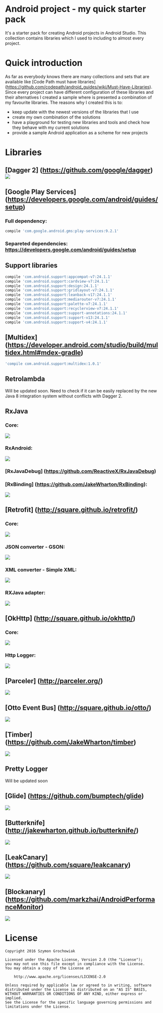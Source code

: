 # Android project - my quick starter pack

It's a starter pack for creating Android projects in Android Studio. This collection contains libraries which I used to including to almost every project.

# Quick introduction

As far as everybody knows there are many collections and sets that are available like [Code Path must have libraries] (https://github.com/codepath/android_guides/wiki/Must-Have-Libraries). Since every project can have different configuration of these libraries and their alternatives I created a sample where is presented a combination of my favourite libraries. The reasons why I created this is to:
* keep update with the newest versions of the libraries that I use
* create my own combination of the solutions
* have a playground for testing new libraries and tools and check how they behave with my current solutions
* provide a sample Android application as a scheme for new projects

# Libraries

## [Dagger 2] (https://github.com/google/dagger) <a href='http://search.maven.org/#search%7Cga%7C1%7Cdagger'><img src='https://img.shields.io/maven-central/v/com.google.dagger/dagger.svg?maxAge=28800'></a>


## [Google Play Services] (https://developers.google.com/android/guides/setup)

### Full dependency:
```groovy
compile 'com.google.android.gms:play-services:9.2.1'
```

### Separeted dependencies: https://developers.google.com/android/guides/setup

## Support libraries
```groovy
compile 'com.android.support:appcompat-v7:24.1.1'
compile 'com.android.support:cardview-v7:24.1.1'
compile 'com.android.support:design:24.1.1'
compile 'com.android.support:gridlayout-v7:24.1.1'
compile 'com.android.support:leanback-v17:24.1.1'
compile 'com.android.support:mediarouter-v7:24.1.1'
compile 'com.android.support:palette-v7:24.1.1'
compile 'com.android.support:recyclerview-v7:24.1.1'
compile 'com.android.support:support-annotations:24.1.1'
compile 'com.android.support:support-v13:24.1.1'
compile 'com.android.support:support-v4:24.1.1'
```

## [Multidex] (https://developer.android.com/studio/build/multidex.html#mdex-gradle)
```groovy
'compile com.android.support:multidex:1.0.1'
```

## Retrolambda

Will be updated soon. Need to check if it can be easily replaced by the new Java 8 integration system without conflicts with Dagger 2.

## RxJava

### Core:
<a href='http://search.maven.org/#search%7Cga%7C1%7Cg%3A%22io.reactivex%22%20AND%20a%3A%22rxjava%22'><img src='https://img.shields.io/maven-central/v/io.reactivex/rxjava.svg?maxAge=28800'></a>

### RxAndroid:
<a href='http://search.maven.org/#search%7Cga%7C1%7Cg%3A%22io.reactivex%22%20AND%20a%3A%22rxandroid%22'><img src='https://img.shields.io/maven-central/v/io.reactivex/rxandroid.svg?maxAge=28800'></a>

### [RxJavaDebug] (https://github.com/ReactiveX/RxJavaDebug)

### [RxBinding] (https://github.com/JakeWharton/RxBinding):
<a href='http://search.maven.org/#search%7Cga%7C1%7Cg%3A%22com.jakewharton.rxbinding%22'><img src='https://img.shields.io/maven-central/v/com.jakewharton.rxbinding/rxbinding.svg?maxAge=28800'></a>

## [Retrofit] (http://square.github.io/retrofit/)

### Core:
<a href='http://search.maven.org/#search%7Cga%7C1%7Cretrofit'><img src='https://img.shields.io/maven-central/v/com.squareup.retrofit2/retrofit.svg?maxAge=28800'></a>

### JSON converter - GSON:
<a href='http://search.maven.org/#search%7Cga%7C1%7Cg%3A%22com.squareup.retrofit2%22%20AND%20a%3A%22converter-gson%22'><img src='https://img.shields.io/maven-central/v/com.squareup.retrofit2/converter-gson.svg?maxAge=28800'></a>

### XML converter - Simple XML:
<a href='http://search.maven.org/#search%7Cga%7C1%7Cg%3A%22com.squareup.retrofit2%22%20AND%20a%3A%22converter-simplexml%22'><img src='https://img.shields.io/maven-central/v/com.squareup.retrofit2/converter-simplexml.svg?maxAge=28800'></a>

### RXJava adapter:
<a href='http://search.maven.org/#search%7Cga%7C1%7Cg%3A%22com.squareup.retrofit2%22%20AND%20a%3A%22adapter-rxjava%22'><img src='https://img.shields.io/maven-central/v/com.squareup.retrofit2/adapter-rxjava.svg?maxAge=28800'></a>

## [OkHttp] (http://square.github.io/okhttp/)

### Core:
<a href='http://search.maven.org/#search%7Cga%7C1%7Cg%3A%22com.squareup.okhttp3%22%20'><img src='https://img.shields.io/maven-central/v/com.squareup.okhttp3/okhttp.svg?maxAge=28800'></a>

### Http Logger:
<a href='http://search.maven.org/#search%7Cga%7C1%7Cg%3A%22com.squareup.okhttp3%22%20AND%20a%3A%22logging-interceptor%22'><img src='https://img.shields.io/maven-central/v/com.squareup.okhttp3/logging-interceptor.svg?maxAge=28800'></a>

## [Parceler] (http://parceler.org/)

<a href='http://search.maven.org/#search%7Cga%7C1%7Cg%3A%22org.parceler%22'><img src='https://img.shields.io/maven-central/v/org.parceler/parceler.svg?maxAge=28800'></a>

## [Otto Event Bus] (http://square.github.io/otto/)

<a href='http://search.maven.org/#search%7Cga%7C1%7Cg%3A%22com.squareup%22%20AND%20a%3A%22otto%22'><img src='https://img.shields.io/maven-central/v/com.squareup/otto.svg?maxAge=28800'></a>

## [Timber] (https://github.com/JakeWharton/timber)

<a href='http://search.maven.org/#search%7Cga%7C1%7Cg%3A%22com.jakewharton.timber%22'><img src='https://img.shields.io/maven-central/v/com.jakewharton.timber/timber.svg?maxAge=28800'></a>

## Pretty Logger

Will be updated soon

## [Glide] (https://github.com/bumptech/glide)

<a href='http://search.maven.org/#search%7Cga%7C1%7Cg%3A%22com.github.bumptech.glide%22%20AND%20a%3A%22glide%22'><img src='https://img.shields.io/maven-central/v/com.github.bumptech.glide/glide.svg?maxAge=28800'></a>

## [Butterknife] (http://jakewharton.github.io/butterknife/)

<a href='http://search.maven.org/#search%7Cga%7C1%7Cbutterknife'><img src='https://img.shields.io/maven-central/v/com.jakewharton/butterknife.svg?maxAge=28800'></a>

## [LeakCanary] (https://github.com/square/leakcanary)

<a href='http://search.maven.org/#search%7Cga%7C1%7Cg%3A%22com.squareup.leakcanary%22%20AND%20a%3A%22leakcanary-android%22'><img src='https://img.shields.io/maven-central/v/com.squareup.leakcanary/leakcanary-android.svg?maxAge=28800'></a>

## [Blockanary] (https://github.com/markzhai/AndroidPerformanceMonitor)

<a href='http://search.maven.org/#search%7Cga%7C1%7Cg%3A%22com.github.moduth%22'><img src='https://img.shields.io/maven-central/v/com.github.moduth/blockcanary-android.svg?maxAge=28800'></a>


# License

```
Copyright 2016 Szymon Grochowiak

Licensed under the Apache License, Version 2.0 (the "License");
you may not use this file except in compliance with the License.
You may obtain a copy of the License at

    http://www.apache.org/licenses/LICENSE-2.0

Unless required by applicable law or agreed to in writing, software
distributed under the License is distributed on an "AS IS" BASIS,
WITHOUT WARRANTIES OR CONDITIONS OF ANY KIND, either express or implied.
See the License for the specific language governing permissions and
limitations under the License.
```
